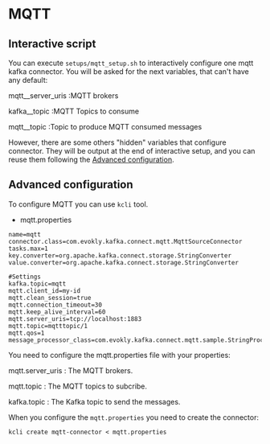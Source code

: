 ---
---

# MQTT

## Interactive script
You can execute `setups/mqtt_setup.sh` to interactively configure one mqtt kafka
connector. You will be asked for the next variables, that can't have any
default:

mqtt__server_uris
:MQTT brokers

kafka__topic
:MQTT Topics to consume

mqtt__topic
:Topic to produce MQTT consumed messages

However, there are some others "hidden" variables that configure connector.
They will be output at the end of interactive setup, and you can reuse them
following the [Advanced configuration](#Advanced-configuration).

## Advanced configuration

To configure MQTT you can use `kcli` tool.

* mqtt.properties

```
name=mqtt
connector.class=com.evokly.kafka.connect.mqtt.MqttSourceConnector
tasks.max=1
key.converter=org.apache.kafka.connect.storage.StringConverter
value.converter=org.apache.kafka.connect.storage.StringConverter

#Settings
kafka.topic=mqtt
mqtt.client_id=my-id
mqtt.clean_session=true
mqtt.connection_timeout=30
mqtt.keep_alive_interval=60
mqtt.server_uris=tcp://localhost:1883
mqtt.topic=mqtttopic/1
mqtt.qos=1
message_processor_class=com.evokly.kafka.connect.mqtt.sample.StringProcessor
```

You need to configure the mqtt.properties file with your properties:

mqtt.server_uris
: The MQTT brokers.

mqtt.topic
: The MQTT topics to subcribe.

kafka.topic
: The Kafka topic to send the messages.

When you configure the `mqtt.properties` you need to create the connector:

`kcli create mqtt-connector < mqtt.properties`
